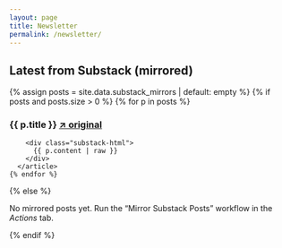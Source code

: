 ```yaml
---
layout: page
title: Newsletter
permalink: /newsletter/
---
```


<section class="substack-feed">
  <h2>Latest from Substack (mirrored)</h2>

  {% assign posts = site.data.substack_mirrors | default: empty %}
  {% if posts and posts.size > 0 %}
    {% for p in posts %}
      <article class="substack-item">
        <h3 class="substack-title">
          {{ p.title }}
          <a class="substack-source" href="{{ p.url }}">↗ original</a>
        </h3>

        <div class="substack-html">
          {{ p.content | raw }}
        </div>
      </article>
    {% endfor %}
  {% else %}
    <p>No mirrored posts yet. Run the “Mirror Substack Posts” workflow in the <em>Actions</em> tab.</p>
  {% endif %}
</section>
